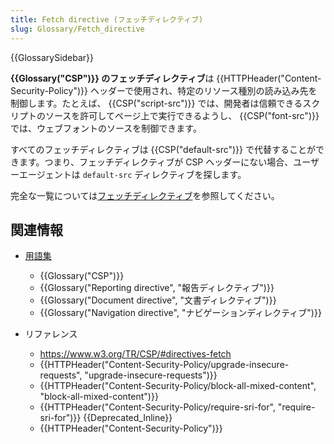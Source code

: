 ```yaml
---
title: Fetch directive (フェッチディレクティブ)
slug: Glossary/Fetch_directive
---
```


{{GlossarySidebar}}

**{{Glossary("CSP")}} のフェッチディレクティブ**は {{HTTPHeader("Content-Security-Policy")}} ヘッダーで使用され、特定のリソース種別の読み込み先を制御します。たとえば、 {{CSP("script-src")}} では、開発者は信頼できるスクリプトのソースを許可してページ上で実行できるようし、 {{CSP("font-src")}} では、ウェブフォントのソースを制御できます。

すべてのフェッチディレクティブは {{CSP("default-src")}} で代替することができます。つまり、フェッチディレクティブが CSP ヘッダーにない場合、ユーザーエージェントは `default-src` ディレクティブを探します。

完全な一覧については[フェッチディレクティブ](/ja/docs/Web/HTTP/Headers/Content-Security-Policy#fetch_directives)を参照してください。

## 関連情報

- [用語集](/ja/docs/Glossary)

  - {{Glossary("CSP")}}
  - {{Glossary("Reporting directive", "報告ディレクティブ")}}
  - {{Glossary("Document directive", "文書ディレクティブ")}}
  - {{Glossary("Navigation directive", "ナビゲーションディレクティブ")}}

- リファレンス

  - <https://www.w3.org/TR/CSP/#directives-fetch>
  - {{HTTPHeader("Content-Security-Policy/upgrade-insecure-requests", "upgrade-insecure-requests")}}
  - {{HTTPHeader("Content-Security-Policy/block-all-mixed-content", "block-all-mixed-content")}}
  - {{HTTPHeader("Content-Security-Policy/require-sri-for", "require-sri-for")}} {{Deprecated_Inline}}
  - {{HTTPHeader("Content-Security-Policy")}}
